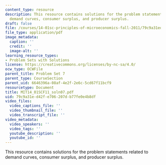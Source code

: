 ```yaml
---
content_type: resource
description: This resource contains solutions for the problem statements related to
  demand curves, consumer surplus, and producer surplus.
draft: false
file: /courses/14-01sc-principles-of-microeconomics-fall-2011/79c9a31ed42fe706207db77fe0e4b8df_MIT14_01SCF11_soln07.pdf
file_type: application/pdf
image_metadata:
  caption: ''
  credit: ''
  image-alt: ''
learning_resource_types:
- Problem Sets with Solutions
license: https://creativecommons.org/licenses/by-nc-sa/4.0/
ocw_type: OCWFile
parent_title: Problem Set 7
parent_type: CourseSection
parent_uid: 6646396a-08af-4e2f-2e6c-5cd67f11bcf9
resourcetype: Document
title: MIT14_01SCF11_soln07.pdf
uid: 79c9a31e-d42f-e706-207d-b77fe0e4b8df
video_files:
  video_captions_file: ''
  video_thumbnail_file: ''
  video_transcript_file: ''
video_metadata:
  video_speakers: ''
  video_tags: ''
  youtube_description: ''
  youtube_id: ''
---
```

This resource contains solutions for the problem statements related to demand curves, consumer surplus, and producer surplus.